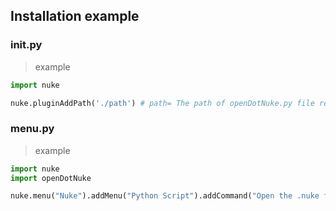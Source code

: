 ## Installation example

### init.py
> example
```python
import nuke

nuke.pluginAddPath('./path') # path= The path of openDotNuke.py file relative to .nuke folder
```

### menu.py
> example
```python
import nuke
import openDotNuke

nuke.menu("Nuke").addMenu("Python Script").addCommand("Open the .nuke folder", "openDotNuke.openDotNuke()", "Ctrl+Shift+.")
```
